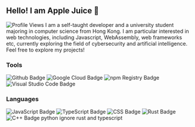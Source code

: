 <!-- Start of about ignored part -->

## Hello! I am Apple Juice 👋

<!-- This is cached hourly -->
<img src="https://img.shields.io/badge/dynamic/json?url=https%3A%2F%2Fcounter.applejuice7867.com%2Fgithubprofile&query=%24.newValue&label=Profile%20Views&style=for-the-badge&logo=github&color=90caf9" alt="Profile Views">

<!-- End of about ignored part -->

<introduction>
I am a self-taught developer and a university student majoring in computer science from Hong Kong. I am particular interested in web technologies, including Javascript, WebAssembly, web frameworks etc, currently exploring the field of cybersecurity and artificial intelligence. Feel free to explore my projects!
</introduction>

<!-- Start of about ignored part -->

### Tools
<img src="https://img.shields.io/badge/-Github-gray?style=for-the-badge&logo=github&labelColor=181717" alt="Github Badge">
<img src="https://img.shields.io/badge/-Google%20Cloud-gray?style=for-the-badge&logo=google%20cloud&labelColor=4285f4&logoColor=fff" alt="Google Cloud Badge">
<img src="https://img.shields.io/badge/-npm%20Registry-gray?style=for-the-badge&logo=npm&labelColor=Cb3837" alt="npm Registry Badge">
<img src="https://img.shields.io/badge/-Visual%20Studio%20Code-gray?style=for-the-badge&labelColor=007acc&logoColor=fff" alt="Visual Studio Code Badge">

  

### Languages
<img class="language-badge" src="https://img.shields.io/badge/-JavaScript-gray?style=for-the-badge&logo=javascript&labelColor=black&logoColor=f7df1e" alt="JavaScript Badge" display-name="JavaScript" icon-slug="javascript" icon-color="#f7df1e">
<img class="language-badge" src="https://img.shields.io/badge/-TypeScript-gray?style=for-the-badge&logo=typescript&labelColor=white&logoColor=3178c6" alt="TypeScript Badge" display-name="TypeScript" icon-slug="typescript" icon-color="#3178c6">
<img class="language-badge" src="https://img.shields.io/badge/-CSS-gray?style=for-the-badge&logo=css&labelColor=white&logoColor=8b4ad3" alt="CSS Badge" display-name="CSS" icon-slug="css" icon-color="#8b4ad3">
<img class="language-badge" src="https://img.shields.io/badge/-Rust-gray?style=for-the-badge&logo=rust&labelColor=black&logoColor=f46623" alt="Rust Badge" display-name="Rust" icon-slug="rust" icon-color="#f46623">
<img class="language-badge" src="https://img.shields.io/badge/-C++-gray?style=for-the-badge&logo=cplusplus&labelColor=white&logoColor=00599c" alt="C++ Badge" display-name="C++" icon-slug="cplusplus" icon-color="#00599c">
python
ignore rust and typescript
  
<!-- End of about ignored part -->

<!--
**Kynson/Kynson** is a ✨ _special_ ✨ repository because its `README.md` (this file) appears on your GitHub profile.

Here are some ideas to get you started:

- 🔭 I’m currently working on ...
- 🌱 I’m currently learning ...
- 👯 I’m looking to collaborate on ...
- 🤔 I’m looking for help with ...
- 💬 Ask me about ...
- 📫 How to reach me: ...
- 😄 Pronouns: ...
- ⚡ Fun fact: ...
-->
